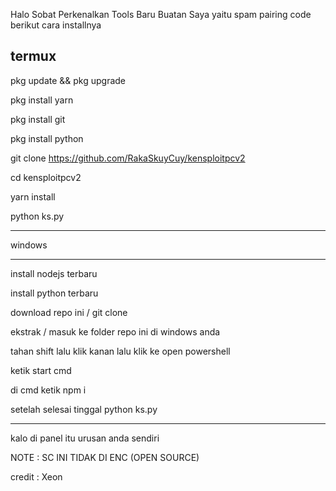 Halo Sobat Perkenalkan Tools Baru Buatan Saya yaitu spam pairing code berikut cara installnya

termux
---------------------------------------------------------------------------------------------

pkg update && pkg upgrade

pkg install yarn

pkg install git

pkg install python

git clone https://github.com/RakaSkuyCuy/kensploitpcv2

cd kensploitpcv2

yarn install

python ks.py

---------------------------------------------------------------------------------------------

windows

---------------------------------------------------------------------------------------------

install nodejs terbaru

install python terbaru

download repo ini / git clone

ekstrak / masuk ke folder repo ini di windows anda 

tahan shift lalu klik kanan lalu klik ke open powershell

ketik start cmd

di cmd ketik npm i

setelah selesai tinggal python ks.py

---------------------------------------------------------------------------------------------


kalo di panel itu urusan anda sendiri 

NOTE : SC INI TIDAK DI ENC (OPEN SOURCE)

credit : Xeon

